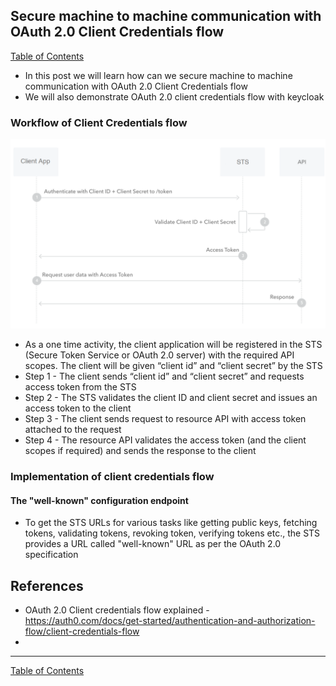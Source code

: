 ## Secure machine to machine communication with OAuth 2.0 Client Credentials flow

[Table of Contents](https://nagasudhir.blogspot.com/2020/04/taming-python-table-of-contents.html)
<br>
* In this post we will learn how can we secure machine to machine communication with OAuth 2.0 Client Credentials flow
* We will also demonstrate OAuth 2.0 client credentials flow with keycloak


### Workflow of Client Credentials flow

![oauth_client_credentials_flow.png](https://github.com/nagasudhirpulla/taming_python/raw/master/blog/skills/assets/img/oauth_client_credentials_flow.png)
- As a one time activity, the client application will be registered in the STS (Secure Token Service or OAuth 2.0 server) with the required API scopes. The client will be given “client id” and “client secret” by the STS
- Step 1 - The client sends “client id” and “client secret” and requests access token from the STS
- Step 2 - The STS validates the client ID and client secret and issues an access token to the client
- Step 3 - The client sends request to resource API with access token attached to the request
- Step 4 - The resource API validates the access token (and the client scopes if required) and sends the response to the client

### Implementation of client credentials flow
#### The "well-known" configuration endpoint
* To get the STS URLs for various tasks like getting public keys, fetching tokens, validating tokens, revoking token, verifying tokens etc., the STS provides a URL called "well-known" URL as per the OAuth 2.0 specification


## References
- OAuth 2.0 Client credentials flow explained - https://auth0.com/docs/get-started/authentication-and-authorization-flow/client-credentials-flow
- 

<hr/>

[Table of Contents](https://nagasudhir.blogspot.com/2020/04/taming-python-table-of-contents.html)


<!--stackedit_data:
eyJoaXN0b3J5IjpbLTE2NTc3NTgwNjgsMTE3ODk4NzI5MiwtMT
I0NjAyODY4OV19
-->